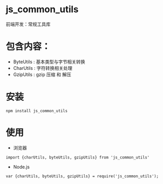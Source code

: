 # js_common_utils
前端开发：常规工具库
# 包含内容：
- ByteUtils : 基本类型与字节相关转换
- CharUtils : 字符转换相关处理
- GzipUtils : gzip 压缩 和 解压

# 安装
```
npm install js_common_utils
```

# 使用
- 浏览器
```
import {charUtils, byteUtils, gzipUtils} from 'js_common_utils'
```
- Node.js
```
var {charUtils, byteUtils, gzipUtils} = require('js_common_utils');
```

